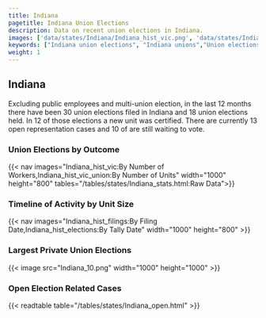 ```yaml
---
title: Indiana
pagetitle: Indiana Union Elections
description: Data on recent union elections in Indiana.
images: ['data/states/Indiana/Indiana_hist_vic.png', 'data/states/Indiana/Indiana_hist_size.png', 'data/states/Indiana/Indiana_10.png']
keywords: ["Indiana union elections", "Indiana unions","Union elections"]
weight: 1
---
```

##  Indiana

Excluding public employees and multi-union election, in the last 12 months there have been 30 union elections filed in Indiana and 18 union elections held. In 12 of those elections a new unit was certified. There are currently 13 open representation cases and 10 of are still waiting to vote.

### Union Elections by Outcome
{{< nav images="Indiana_hist_vic:By Number of Workers,Indiana_hist_vic_union:By Number of Units" width="1000" height="800" tables="/tables/states/Indiana_stats.html:Raw Data">}}

### Timeline of Activity by Unit Size
{{< nav images="Indiana_hist_filings:By Filing Date,Indiana_hist_elections:By Tally Date" width="1000" height="800" >}}

### Largest Private Union Elections
{{< image src="Indiana_10.png" width="1000" height="1000"  >}}

### Open Election Related Cases
{{< readtable table="/tables/states/Indiana_open.html" >}}


